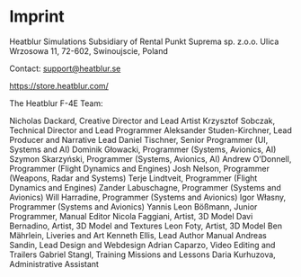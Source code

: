 # Imprint

Heatblur Simulations
Subsidiary of Rental Punkt Suprema sp. z.o.o.
Ulica Wrzosowa 11, 72-602, Swinoujscie, Poland

Contact: support@heatblur.se

<https://store.heatblur.com/>

The Heatblur F-4E Team:

Nicholas Dackard, Creative Director and Lead Artist
Krzysztof Sobczak, Technical Director and Lead Programmer
Aleksander Studen-Kirchner, Lead Producer and Narrative Lead
Daniel Tischner, Senior Programmer (UI, Systems and AI)
Dominik Głowacki, Programmer (Systems, Avionics, AI)
Szymon Skarzyński, Programmer (Systems, Avionics, AI)
Andrew O’Donnell, Programmer (Flight Dynamics and Engines)
Josh Nelson, Programmer (Weapons, Radar and Systems)
Terje Lindtveit, Programmer (Flight Dynamics and Engines)
Zander Labuschagne, Programmer (Systems and Avionics)
Will Harradine, Programmer (Systems and Avionics)
Igor Własny, Programmer (Systems and Avionics)
Yannis Leon Bößmann, Junior Programmer, Manual Editor
Nicola Faggiani, Artist, 3D Model
Davi Bernadino, Artist, 3D Model and Textures
Leon Foty, Artist, 3D Model
Ben Mährlein, Liveries and Art
Kenneth Ellis, Lead Author Manual
Andreas Sandin, Lead Design and Webdesign
Adrian Caparzo, Video Editing and Trailers
Gabriel Stangl, Training Missions and Lessons
Daria Kurhuzova, Administrative Assistant
